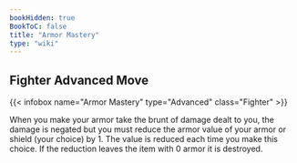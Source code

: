 ```yaml
---
bookHidden: true
BookToC: false
title: "Armor Mastery"
type: "wiki"
---
```

## Fighter Advanced Move
{{< infobox name="Armor Mastery" type="Advanced" class="Fighter" >}}

When you make your armor take the brunt of damage dealt to you, the damage is negated but you must reduce the armor value of your armor or shield (your choice) by 1. The value is reduced each time you make this choice. If the reduction leaves the item with 0 armor it is destroyed.